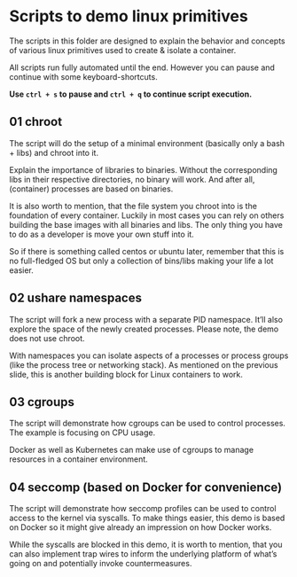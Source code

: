 # Scripts to demo linux primitives
The scripts in this folder are designed to explain the behavior and concepts of various linux primitives used to create & isolate a container.

All scripts run fully automated until the end. However you can pause and continue with some keyboard-shortcuts. 

**Use `ctrl + s` to pause and `ctrl + q` to continue script execution.** 

## 01 chroot
The script will do the setup of a minimal environment (basically only a bash + libs) and chroot into it.

Explain the importance of libraries to binaries. Without the corresponding libs in their respective directories, no binary will work. And after all, (container) processes are based on binaries.

It is also worth to mention, that the file system you chroot into is the foundation of every container. Luckily in most cases you can rely on others building the base images with all binaries and libs. The only thing you have to do as a developer is move your own stuff into it.
 
So if there is something called centos or ubuntu later, remember that this is no full-fledged OS but only a collection of bins/libs making your life a lot easier.

## 02 ushare namespaces
The script will fork a new process with a separate PID namespace. It’ll also explore the space of the newly created processes. Please note, the demo does not use chroot. 

With namespaces you can isolate aspects of a processes or process groups (like the process tree or networking stack). As mentioned on the previous slide, this is another building block for Linux containers to work.

## 03 cgroups
The script will demonstrate how cgroups can be used to control processes. The example is focusing on CPU usage.

Docker as well as Kubernetes can make use of cgroups to manage resources in a container environment.

## 04 seccomp (based on Docker for convenience)
The script will demonstrate how seccomp profiles can be used to control access to the kernel via syscalls. To make things easier, this demo  is based on Docker so it might give already an impression on how Docker works. 

While the syscalls are blocked in this demo, it is worth to mention, that you can also implement trap wires to inform the underlying platform of what’s going on and potentially invoke countermeasures.
